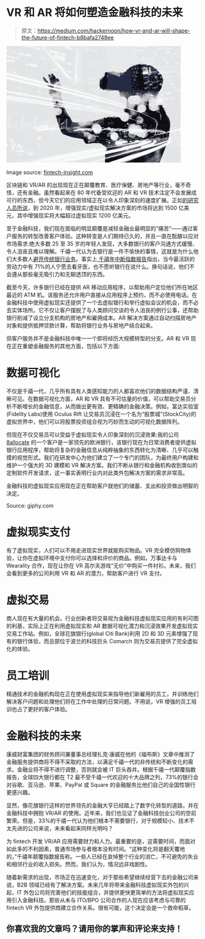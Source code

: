 # VR 和 AR 将如何塑造金融科技的未来

> 原文：<https://medium.com/hackernoon/how-vr-and-ar-will-shape-the-future-of-fintech-b8bafa2748ee>

![](img/c9ebde0d1dd732854135e791a6c949b8.png)

Image source: [fintech-insight.com](http://www.fintech-insight.com)

区块链和 VR/AR 的出现现在正在颠覆教育、医疗保健、房地产等行业，毫不奇怪，还有金融。虽然看起来在 80 年代备受欢迎的 AR 和 VR 技术注定不会发展成可行的东西，但今天它们的应用领域正在以令人印象深刻的速度扩展。正如[的研究人员所说](http://www.techproresearch.com/article/augmented-reality-gaining-more-traction-than-virtual-reality-in-the-enterprise/)，到 2020 年，增强现实/虚拟现实解决方案的市场将达到 1500 亿美元，其中增强现实将大幅超过虚拟现实 1200 亿美元。

至于金融科技，我们现在面临的明显颠覆是减轻金融业最明显的“痛苦”——通过客户服务的转型改善客户体验。这种转变是人们期待已久的，并且一直在酝酿以应对市场需求:绝大多数 25 至 35 岁的年轻人发现，大多数银行的客户沟通方式缓慢、令人沮丧且难以理解。千禧一代认为去银行是一件不愉快的事情，这就是为什么他们大多数人[避开传统银行业务](https://www.forbes.com/sites/zachconway/2017/04/19/why-more-millennials-would-rather-visit-the-dentist-than-listen-to-banks/#316161572b3b)。事实上,[千禧年中断指数报告](https://www.bbva.com/wp-content/uploads/2015/08/millenials.pdf)指出，当今最活跃的劳动力中有 71%的人宁愿去看牙医，也不愿听银行在说什么。换句话说，他们不会遵从那些毫无吸引力和无聊透顶的东西。

截至今天，许多银行已经在提供 AR 移动应用程序，以帮助用户定位他们所在地区最近的 ATM 机。该服务还允许用户直接从应用程序上预约，而不必使用电话。在金融科技中使用虚拟现实还提供了一个去虚拟银行和举行虚拟会议的机会，而不必去实体场所。它不仅让客户摆脱了与人类顾问交谈的令人沮丧的例行公事，还帮助银行削减了设立分支机构的房地产和雇佣成本。AR 解决方案通过自动扫描房地产对象和提供抵押贷款计算，帮助将银行业务与房地产结合起来。

但客户服务并不是金融科技中唯一一个即将经历大规模转型的分支。AR 和 VR 现在正在重塑金融服务的其他方面，包括以下方面:

# **数据可视化**

不仅是千禧一代，几乎所有具有人类感知能力的人都喜欢他们的数据结构严谨、清晰可见。在数据可视化方面，AR 和 VR 具有不可估量的价值，可以帮助交易员分析不断增长的金融信息，从而做出更有效、更精确的金融决策。例如，富达实验室(Fidelity Labs)使用 Oculus Rift 让交易员沉浸在一个名为“股票城”(StockCity)的虚拟世界中，他们可以将股票投资组合视为巧妙而生动的可视化数据阵列。

但现在不仅交易员可以受益于虚拟现实令人印象深刻的沉浸效果:我的公司 [8allocate](http://www.8allocate.com/) 的一个客户是一家领先的欧洲银行，该银行现在为日常消费者提供虚拟银行应用程序，帮助将复杂的金融信息从纯粹抽象的东西转化为清晰、几乎可以触摸的视觉形式。我们在研发中心为他们建立了一个专门的团队，为最终用户构建和维护一个强大的 3D 建模和 VR 解决方案。我们不断从银行和金融机构收到类似的定制软件开发请求，这一事实表明行业内对此类外包解决方案的需求非常高。

金融科技的虚拟现实应用现在正在帮助客户就他们的储蓄、支出和投资做出明智的决定。

Source: giphy.com

# **虚拟现实支付**

有了虚拟现实，人们可以不用走进现实世界就能购买物品。VR 完全模仿购物体验，让你在虚拟环境中支付你可以选择和评价的商品。例如，万事达卡与 Wearality 合作，现在让你在 VR 高尔夫游戏“无价”中购买一件衬衫。未来，我们会看到更多的公司利用 VR 和 AR 的潜力，帮助客户进行 VR 支付。

# **虚拟交易**

商人现在有大量的机会。行业创新者将交易视为金融科技虚拟现实应用的有利可图的利基，实际上正在利用虚拟现实和 AR 数据可视化潜力和沉浸效果开发虚拟现实交易工作站。例如，全球花旗银行(global Citi Bank)利用 2D 和 3D 元素增强了现有的银行体验，而总部位于波兰的科技巨头 Comarch 则为交易员提供了完全虚拟化的体验。

# **员工培训**

精通技术的金融机构现在正在使用虚拟现实来指导他们新雇用的员工，并训练他们解决客户问题和处理他们将在工作中处理的日常问题。不用说，VR 增强的员工培训也占了更好的客户体验。

# **金融科技的未来**

康威财富集团的财务顾问兼董事总经理扎克·康威在他的《福布斯》文章中推测了金融服务提供商将不得不采取的方法，以满足千禧一代的非传统和不断变化的需求。金融业将不得不进行调整，否则就会被 IT 巨头吞并。根据千禧一代颠覆指数报告，全球四大银行都在 T2 最不受千禧一代欢迎的十大品牌之列，73%的银行会对谷歌、亚马逊、苹果、PayPal 或 Square 的金融服务比他们自己的全国性银行更感兴趣。

显然，像花旗银行这样的世界领先的金融大亨已经踏上了数字化转型的道路，并在金融科技中拥抱 VR/AR 的使用。近年来，我们也见证了金融科技创业公司的空前繁荣。但是，33%的千禧一代认为他们根本不需要银行，对于规模较小、技术不太先进的公司来说，未来看起来同样光明吗？

为 fintech 开发 VR/AR 应用需要财力和人力。最重要的是，这需要时间，而面对如此多的不利因素，普通市场参与者根本没有时间。“这种变化将是翻天覆地的，”千禧年颠覆指数报告称。一些人已经在哀悼整个行业的消亡，不可避免的失业和相邻行业的收入损失。然而，我们认为，情况远非戏剧性。

随着新需求的出现，市场正在迅速变化，对于那些希望继续经营下去的金融公司来说，B2B 领域已经有了解决方案。未来几年将带来金融科技虚拟现实外包的兴起，IT 外包公司将完善他们的技能组合，并提供更快更简单的方法将虚拟现实应用引入金融科技。那些从未与 ITO/BPO 公司合作的人现在应该考虑与可靠的 fintech VR 外包提供商建立合作关系。很有可能，这个决定会是一个救命稻草。

## 你喜欢我的文章吗？请用你的掌声和评论来支持！